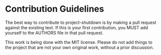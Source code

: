 # Contribution Guidelines

The best way to contribute to project-shutdown is by making a pull request
against the existing text.  If this is your first contribution, you MUST add
yourself to the AUTHORS file in that pull request.

This work is being done with the MIT license.  Please do not add things to the
project that are not your own original work, without a prior discussion.
